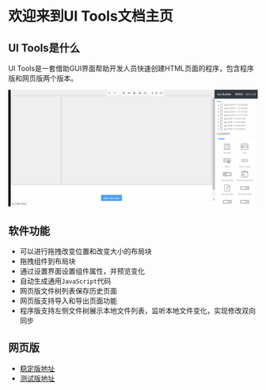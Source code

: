 # 欢迎来到UI Tools文档主页

## UI Tools是什么

UI Tools是一套借助GUI界面帮助开发人员快速创建HTML页面的程序，包含程序版和网页版两个版本。

![Screenshot](img/ui-builder.gif)

## 软件功能

- 可以进行拖拽改变位置和改变大小的布局块
- 拖拽组件到布局块
- 通过设置界面设置组件属性，并预览变化
- 自动生成通用`JavaScript`代码
- 网页版文件树列表保存历史页面
- 网页版支持导入和导出页面功能
- 程序版支持左侧文件树展示本地文件列表，监听本地文件变化，实现修改双向同步

## 网页版

- [稳定版地址](http://10.108.7.58/editor.html)
- [测试版地址](http://10.108.7.58:8080/editor.html)
